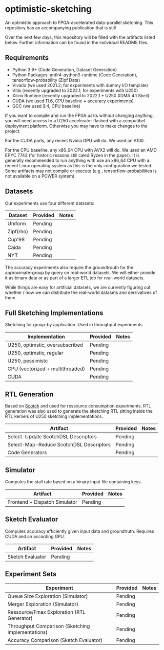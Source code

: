 # optimistic-sketching
An optimistic approach to FPGA-accelerated data-parallel sketching. This repository has an accompanying publication that is still

Over the next few days, this repository will be filled with the artifacts listed below. Further information can be found in the individual README files.

## Requirements
* Python 3.9+ (Code Generation, Dataset Generation)
* Python Packages: antlr4-python3-runtime (Code Generation), tensorflow-probability (Zipf Data)
* Vivado (we used 2021.2; for experiments with dummy I/O template)
* Vitis (recently upgraded to 2022.1; for experiments with U250)
* Xilinx Runtime (recently upgraded to 2022.1 + U250 XDMA 4.1 Shell)
* CUDA (we used 11.6, GPU baseline + accuracy experiments)
* GCC (we used 9.4, CPU baseline)

If you want to compile and run the FPGA parts without changing anything, you will need access to a U250 accelerator flashed with a compatibel deployment platform. Otherwise you may have to make changes to the project. 

For the CUDA parts, any recent Nvidia GPU will do. We used an A100. 

For the CPU baseline, any x86_64 CPU with AVX2 will do. We used an AMD EPYC 7742 (for historic reasons still caled Ryzen in the paper). It is generally recommended to run anything with use an x86_64 CPU with a recent Linux operating system as this is the only configuration we tested. Some artifacts may not compile or execute (e.g., tensorflow-probabilities is not available on a POWER system).

## Datasets
Our experiments use four different datasets:

| Dataset     | Provided        | Notes          |
| -------     | --------        | -------------- |
| Uniform     | Pending         |                |
| Zipf(rho)   | Pending         |                |
| Cup'98      | Pending         |                |
| Caida       | Pending         |                |
| NYT         | Pending         |                |


The accuracy experiments also require the groundtrouth for the approximate-group by query on real-world datasets. We will either provide it as binary data or as part of a larger ETL job for real-world datasets. 

While things are easy for artificial datasets, we are currently figuring out whether / how we can distribute the real-world datasets and derrivatives of them.

## Full Sketching Implementations
Sketching for group-by application. Used in throughput experiments.

| Implementation                      | Provided        | Notes          |
| -------                             | --------        | -------------- |
| U250, optimstic, oversubscribed     | Pending         |                |
| U250, optimstic, regular            | Pending         |                |
| U250, pessimistc                    | Pending         |                |
| CPU (vectorized + multithreaded)    | Pending         |                |
| CUDA                                | Pending         |                |

## RTL Generation
Based on [Scotch](https://github.com/martinkiefer/Scotch) and used for ressource consumption experiments. RTL generation was also used to generate the sketching RTL sitting inside the RTL kernels of U250 sketching implementations.

| Artifact                                  | Provided        | Notes          |
| -------                                   | --------        | -------------- |
| Select-Update ScotchDSL Descriptors       | Pending         |                |
| Select-Map-Reduce ScotchDSL Descriptors   | Pending         |                |
| Code Generators                           | Pending         |                |

## Simulator
Computes the stall rate based on a binary input file containing keys.

| Artifact                              | Provided        | Notes          |
| -------                               | --------        | -------------- |
| Frontend + Dispatch Simulator         | Pending         |                |

## Sketch Evaluator
Computes accuracy efficiently given input data and groundtruth. Requires CUDA and an according GPU.

| Artifact                              | Provided        | Notes          |
| -------                               | --------        | -------------- |
| Sketch Evaluator                      | Pending         |                |

## Experiment Sets
| Experiment                                           | Provided        | Notes          |
| -------                                              | --------        | -------------- |
| Queue Size Exploration (Simulator)                   | Pending         |                |
| Merger Exploration     (Simulator)                   | Pending         |                |
| Ressource/Fmax Exploration (RTL Generator)           | Pending         |                |
| Throughput Comparison (Sketching Implementations)    | Pending         |                |
| Accuracy Comparison (Sketch Evaluator)               | Pending         |                |
